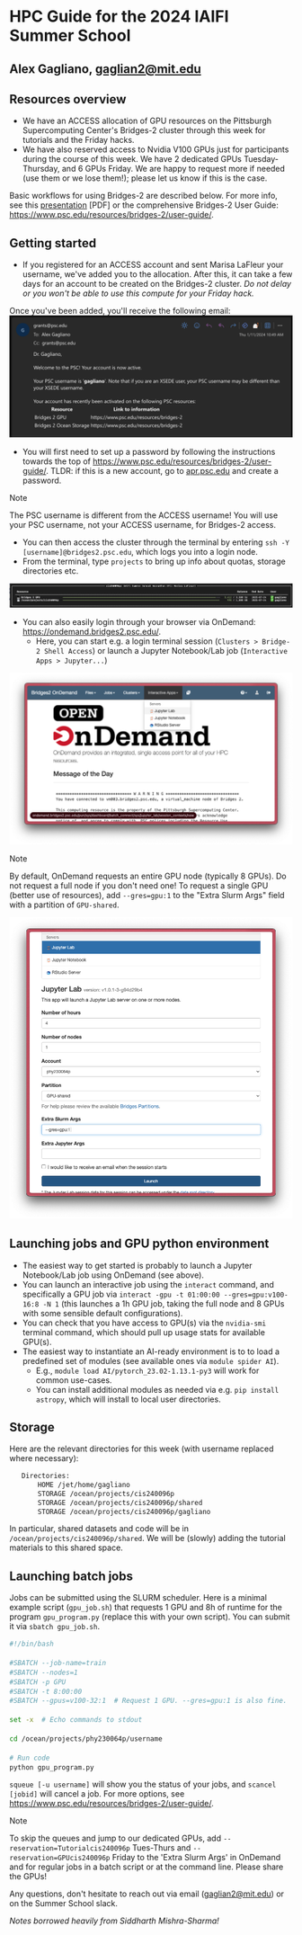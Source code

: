 # HPC Guide for the 2024 IAIFI Summer School
## Alex Gagliano, gaglian2@mit.edu 

## Resources overview

- We have an ACCESS allocation of GPU resources on the Pittsburgh Supercomputing Center's Bridges-2 cluster through this week for tutorials and the Friday hacks.
- We have also reserved access to Nvidia V100 GPUs just for participants during the course of this week. We have 2 dedicated GPUs Tuesday-Thursday, and 6 GPUs Friday. We are happy to request more if needed (use them or we lose them!); please let us know if this is the case.

Basic workflows for using Bridges-2 are described below. For more info, see this [presentation](https://deeplearning.cs.cmu.edu/F22/document/recitation/Recitation10/Introduction%20to%20PSC.pdf) [PDF] or the comprehensive Bridges-2 User Guide: https://www.psc.edu/resources/bridges-2/user-guide/.

## Getting started

- If you registered for an ACCESS account and sent Marisa LaFleur your username, we've added you to the allocation. After this, it can take a few days for an account to be created on the Bridges-2 cluster. _Do not delay or you won't be able to use this compute for your Friday hack._ 

Once you've been added, you'll receive the following email:
![PSC](./assets/PSC.png)

- You will first need to set up a password by following the instructions towards the top of https://www.psc.edu/resources/bridges-2/user-guide/. TLDR: if this is a new account, go to [apr.psc.edu](https://apr.psc.edu/) and create a password.

> [!NOTE]  
> The PSC username is different from the ACCESS username! You will use your PSC username, not your ACCESS username, for Bridges-2 access.

- You can then access the cluster through the terminal by entering `ssh -Y [username]@bridges2.psc.edu`, which logs you into a login node.
- From the terminal, type `projects` to bring up info about quotas, storage directories etc.

![projects](./assets/SummerSchoolProjects.png)

- You can also easily login through your browser via OnDemand: https://ondemand.bridges2.psc.edu/.
	- Here, you can start e.g. a login terminal session (`Clusters > Bridge-2 Shell Access`) or launch a Jupyter Notebook/Lab job (`Interactive Apps > Jupyter...`)

![ondemand](./assets/ondemand.png)

> [!NOTE]  
> By default, OnDemand requests an entire GPU node (typically 8 GPUs). Do not request a full node if you don't need one! To request a single GPU (better use of resources), add `--gres=gpu:1` to the "Extra Slurm Args" field with a partition of `GPU-shared`.

![ondemand2](./assets/ondemand2.png)

## Launching jobs and GPU python environment

- The easiest way to get started is probably to launch a Jupyter Notebook/Lab job using OnDemand (see above).
- You can launch an interactive job using the `interact` command, and specifically a GPU job via `interact -gpu -t 01:00:00 --gres=gpu:v100-16:8 -N 1` (this launches a 1h GPU job, taking the full node and 8 GPUs with some sensible default configurations).
- You can check that you have access to GPU(s) via the `nvidia-smi` terminal command, which should pull up usage stats for available GPU(s).
- The easiest way to instantiate an AI-ready environment is to to load a predefined set of modules (see available ones via `module spider AI`).
	- E.g., `module load AI/pytorch_23.02-1.13.1-py3` will work for common use-cases.
	- You can install additional modules as needed via e.g. `pip install astropy`, which will install to local user directories. 

## Storage

Here are the relevant directories for this week (with username replaced where necessary):
```
   Directories:
       HOME /jet/home/gagliano
       STORAGE /ocean/projects/cis240096p
       STORAGE /ocean/projects/cis240096p/shared
       STORAGE /ocean/projects/cis240096p/gagliano
```
In particular, shared datasets and code will be in `/ocean/projects/cis240096p/shared`. We will be (slowly) adding the tutorial materials to this shared space.

## Launching batch jobs

Jobs can be submitted using the SLURM scheduler. Here is a minimal example script (`gpu_job.sh`) that requests 1 GPU and 8h of runtime for the program `gpu_program.py` (replace this with your own script). You can submit it via `sbatch gpu_job.sh`.

``` bash
#!/bin/bash

#SBATCH --job-name=train
#SBATCH --nodes=1
#SBATCH -p GPU
#SBATCH -t 8:00:00
#SBATCH --gpus=v100-32:1  # Request 1 GPU. --gres=gpu:1 is also fine.

set -x  # Echo commands to stdout

cd /ocean/projects/phy230064p/username

# Run code
python gpu_program.py
```

`squeue [-u username]` will show you the status of your jobs, and `scancel [jobid]` will cancel a job. For more options, see https://www.psc.edu/resources/bridges-2/user-guide/. 

> [!NOTE]
> To skip the queues and jump to our dedicated GPUs, add `--reservation=Tutorialcis240096p` Tues-Thurs and `--reservation=GPUcis240096p` Friday to the 'Extra Slurm Args' in OnDemand and for regular jobs in a batch script or at the command line. Please share the GPUs!

Any questions, don't hesitate to reach out via email (gaglian2@mit.edu) or on the Summer School slack.

_Notes borrowed heavily from Siddharth Mishra-Sharma!_
